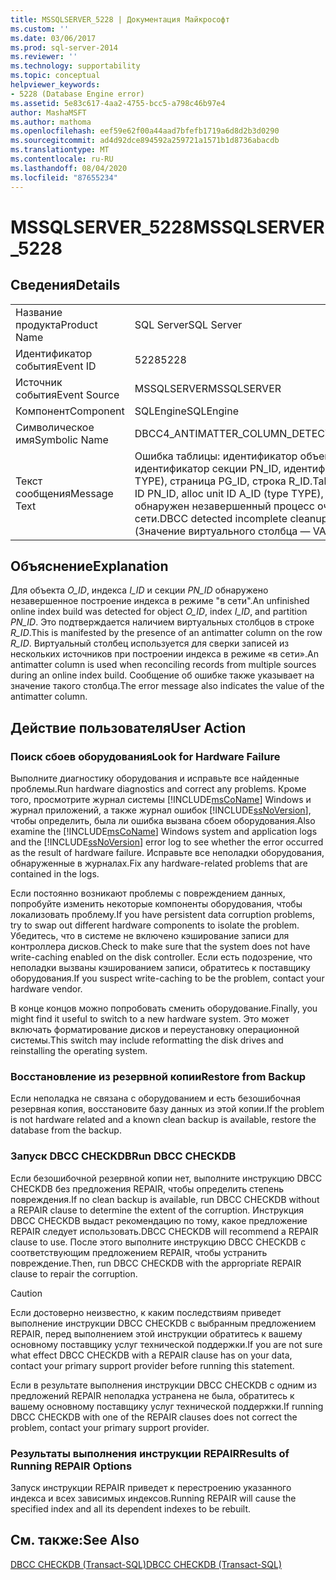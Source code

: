 ```yaml
---
title: MSSQLSERVER_5228 | Документация Майкрософт
ms.custom: ''
ms.date: 03/06/2017
ms.prod: sql-server-2014
ms.reviewer: ''
ms.technology: supportability
ms.topic: conceptual
helpviewer_keywords:
- 5228 (Database Engine error)
ms.assetid: 5e83c617-4aa2-4755-bcc5-a798c46b97e4
author: MashaMSFT
ms.author: mathoma
ms.openlocfilehash: eef59e62f00a44aad7bfefb1719a6d8d2b3d0290
ms.sourcegitcommit: ad4d92dce894592a259721a1571b1d8736abacdb
ms.translationtype: MT
ms.contentlocale: ru-RU
ms.lasthandoff: 08/04/2020
ms.locfileid: "87655234"
---
```

# <a name="mssqlserver_5228"></a><span data-ttu-id="d8a19-102">MSSQLSERVER_5228</span><span class="sxs-lookup"><span data-stu-id="d8a19-102">MSSQLSERVER_5228</span></span>
    
## <a name="details"></a><span data-ttu-id="d8a19-103">Сведения</span><span class="sxs-lookup"><span data-stu-id="d8a19-103">Details</span></span>  
  
|||  
|-|-|  
|<span data-ttu-id="d8a19-104">Название продукта</span><span class="sxs-lookup"><span data-stu-id="d8a19-104">Product Name</span></span>|<span data-ttu-id="d8a19-105">SQL Server</span><span class="sxs-lookup"><span data-stu-id="d8a19-105">SQL Server</span></span>|  
|<span data-ttu-id="d8a19-106">Идентификатор события</span><span class="sxs-lookup"><span data-stu-id="d8a19-106">Event ID</span></span>|<span data-ttu-id="d8a19-107">5228</span><span class="sxs-lookup"><span data-stu-id="d8a19-107">5228</span></span>|  
|<span data-ttu-id="d8a19-108">Источник события</span><span class="sxs-lookup"><span data-stu-id="d8a19-108">Event Source</span></span>|<span data-ttu-id="d8a19-109">MSSQLSERVER</span><span class="sxs-lookup"><span data-stu-id="d8a19-109">MSSQLSERVER</span></span>|  
|<span data-ttu-id="d8a19-110">Компонент</span><span class="sxs-lookup"><span data-stu-id="d8a19-110">Component</span></span>|<span data-ttu-id="d8a19-111">SQLEngine</span><span class="sxs-lookup"><span data-stu-id="d8a19-111">SQLEngine</span></span>|  
|<span data-ttu-id="d8a19-112">Символическое имя</span><span class="sxs-lookup"><span data-stu-id="d8a19-112">Symbolic Name</span></span>|<span data-ttu-id="d8a19-113">DBCC4_ANTIMATTER_COLUMN_DETECTED</span><span class="sxs-lookup"><span data-stu-id="d8a19-113">DBCC4_ANTIMATTER_COLUMN_DETECTED</span></span>|  
|<span data-ttu-id="d8a19-114">Текст сообщения</span><span class="sxs-lookup"><span data-stu-id="d8a19-114">Message Text</span></span>|<span data-ttu-id="d8a19-115">Ошибка таблицы: идентификатор объекта O_ID, идентификатор индекса I_ID, идентификатор секции PN_ID, идентификатор единицы распределения A_ID (тип TYPE), страница PG_ID, строка R_ID.</span><span class="sxs-lookup"><span data-stu-id="d8a19-115">Table error: Object ID O_ID, index ID I_ID, partition ID PN_ID, alloc unit ID A_ID (type TYPE), page PG_ID, row R_ID.</span></span> <span data-ttu-id="d8a19-116">При проверке DBCC обнаружен незавершенный процесс очистки после операции построения индекса в сети.</span><span class="sxs-lookup"><span data-stu-id="d8a19-116">DBCC detected incomplete cleanup from an online index build operation.</span></span> <span data-ttu-id="d8a19-117">(Значение виртуального столбца — VALUE.)</span><span class="sxs-lookup"><span data-stu-id="d8a19-117">(Antimatter column value is VALUE.)</span></span>|  
  
## <a name="explanation"></a><span data-ttu-id="d8a19-118">Объяснение</span><span class="sxs-lookup"><span data-stu-id="d8a19-118">Explanation</span></span>  
 <span data-ttu-id="d8a19-119">Для объекта *O_ID*, индекса *I_ID* и секции *PN_ID* обнаружено незавершенное построение индекса в режиме "в сети".</span><span class="sxs-lookup"><span data-stu-id="d8a19-119">An unfinished online index build was detected for object *O_ID*, index *I_ID*, and partition *PN_ID*.</span></span> <span data-ttu-id="d8a19-120">Это подтверждается наличием виртуальных столбцов в строке *R_ID*.</span><span class="sxs-lookup"><span data-stu-id="d8a19-120">This is manifested by the presence of an antimatter column on the row *R_ID*.</span></span> <span data-ttu-id="d8a19-121">Виртуальный столбец используется для сверки записей из нескольких источников при построении индекса в режиме «в сети».</span><span class="sxs-lookup"><span data-stu-id="d8a19-121">An antimatter column is used when reconciling records from multiple sources during an online index build.</span></span> <span data-ttu-id="d8a19-122">Сообщение об ошибке также указывает на значение такого столбца.</span><span class="sxs-lookup"><span data-stu-id="d8a19-122">The error message also indicates the value of the antimatter column.</span></span>  
  
## <a name="user-action"></a><span data-ttu-id="d8a19-123">Действие пользователя</span><span class="sxs-lookup"><span data-stu-id="d8a19-123">User Action</span></span>  
  
### <a name="look-for-hardware-failure"></a><span data-ttu-id="d8a19-124">Поиск сбоев оборудования</span><span class="sxs-lookup"><span data-stu-id="d8a19-124">Look for Hardware Failure</span></span>  
 <span data-ttu-id="d8a19-125">Выполните диагностику оборудования и исправьте все найденные проблемы.</span><span class="sxs-lookup"><span data-stu-id="d8a19-125">Run hardware diagnostics and correct any problems.</span></span> <span data-ttu-id="d8a19-126">Кроме того, просмотрите журнал системы [!INCLUDE[msCoName](../../includes/msconame-md.md)] Windows и журнал приложений, а также журнал ошибок [!INCLUDE[ssNoVersion](../../includes/ssnoversion-md.md)], чтобы определить, была ли ошибка вызвана сбоем оборудования.</span><span class="sxs-lookup"><span data-stu-id="d8a19-126">Also examine the [!INCLUDE[msCoName](../../includes/msconame-md.md)] Windows system and application logs and the [!INCLUDE[ssNoVersion](../../includes/ssnoversion-md.md)] error log to see whether the error occurred as the result of hardware failure.</span></span> <span data-ttu-id="d8a19-127">Исправьте все неполадки оборудования, обнаруженные в журналах.</span><span class="sxs-lookup"><span data-stu-id="d8a19-127">Fix any hardware-related problems that are contained in the logs.</span></span>  
  
 <span data-ttu-id="d8a19-128">Если постоянно возникают проблемы с повреждением данных, попробуйте изменить некоторые компоненты оборудования, чтобы локализовать проблему.</span><span class="sxs-lookup"><span data-stu-id="d8a19-128">If you have persistent data corruption problems, try to swap out different hardware components to isolate the problem.</span></span> <span data-ttu-id="d8a19-129">Убедитесь, что в системе не включено кэширование записи для контроллера дисков.</span><span class="sxs-lookup"><span data-stu-id="d8a19-129">Check to make sure that the system does not have write-caching enabled on the disk controller.</span></span> <span data-ttu-id="d8a19-130">Если есть подозрение, что неполадки вызваны кэшированием записи, обратитесь к поставщику оборудования.</span><span class="sxs-lookup"><span data-stu-id="d8a19-130">If you suspect write-caching to be the problem, contact your hardware vendor.</span></span>  
  
 <span data-ttu-id="d8a19-131">В конце концов можно попробовать сменить оборудование.</span><span class="sxs-lookup"><span data-stu-id="d8a19-131">Finally, you might find it useful to switch to a new hardware system.</span></span> <span data-ttu-id="d8a19-132">Это может включать форматирование дисков и переустановку операционной системы.</span><span class="sxs-lookup"><span data-stu-id="d8a19-132">This switch may include reformatting the disk drives and reinstalling the operating system.</span></span>  
  
### <a name="restore-from-backup"></a><span data-ttu-id="d8a19-133">Восстановление из резервной копии</span><span class="sxs-lookup"><span data-stu-id="d8a19-133">Restore from Backup</span></span>  
 <span data-ttu-id="d8a19-134">Если неполадка не связана с оборудованием и есть безошибочная резервная копия, восстановите базу данных из этой копии.</span><span class="sxs-lookup"><span data-stu-id="d8a19-134">If the problem is not hardware related and a known clean backup is available, restore the database from the backup.</span></span>  
  
### <a name="run-dbcc-checkdb"></a><span data-ttu-id="d8a19-135">Запуск DBCC CHECKDB</span><span class="sxs-lookup"><span data-stu-id="d8a19-135">Run DBCC CHECKDB</span></span>  
 <span data-ttu-id="d8a19-136">Если безошибочной резервной копии нет, выполните инструкцию DBCC CHECKDB без предложения REPAIR, чтобы определить степень повреждения.</span><span class="sxs-lookup"><span data-stu-id="d8a19-136">If no clean backup is available, run DBCC CHECKDB without a REPAIR clause to determine the extent of the corruption.</span></span> <span data-ttu-id="d8a19-137">Инструкция DBCC CHECKDB выдаст рекомендацию по тому, какое предложение REPAIR следует использовать.</span><span class="sxs-lookup"><span data-stu-id="d8a19-137">DBCC CHECKDB will recommend a REPAIR clause to use.</span></span> <span data-ttu-id="d8a19-138">После этого выполните инструкцию DBCC CHECKDB с соответствующим предложением REPAIR, чтобы устранить повреждение.</span><span class="sxs-lookup"><span data-stu-id="d8a19-138">Then, run DBCC CHECKDB with the appropriate REPAIR clause to repair the corruption.</span></span>  
  
> [!CAUTION]  
>  <span data-ttu-id="d8a19-139">Если достоверно неизвестно, к каким последствиям приведет выполнение инструкции DBCC CHECKDB с выбранным предложением REPAIR, перед выполнением этой инструкции обратитесь к вашему основному поставщику услуг технической поддержки.</span><span class="sxs-lookup"><span data-stu-id="d8a19-139">If you are not sure what effect DBCC CHECKDB with a REPAIR clause has on your data, contact your primary support provider before running this statement.</span></span>  
  
 <span data-ttu-id="d8a19-140">Если в результате выполнения инструкции DBCC CHECKDB с одним из предложений REPAIR неполадка устранена не была, обратитесь к вашему основному поставщику услуг технической поддержки.</span><span class="sxs-lookup"><span data-stu-id="d8a19-140">If running DBCC CHECKDB with one of the REPAIR clauses does not correct the problem, contact your primary support provider.</span></span>  
  
### <a name="results-of-running-repair-options"></a><span data-ttu-id="d8a19-141">Результаты выполнения инструкции REPAIR</span><span class="sxs-lookup"><span data-stu-id="d8a19-141">Results of Running REPAIR Options</span></span>  
 <span data-ttu-id="d8a19-142">Запуск инструкции REPAIR приведет к перестроению указанного индекса и всех зависимых индексов.</span><span class="sxs-lookup"><span data-stu-id="d8a19-142">Running REPAIR will cause the specified index and all its dependent indexes to be rebuilt.</span></span>  
  
## <a name="see-also"></a><span data-ttu-id="d8a19-143">См. также:</span><span class="sxs-lookup"><span data-stu-id="d8a19-143">See Also</span></span>  
 [<span data-ttu-id="d8a19-144">DBCC CHECKDB (Transact-SQL)</span><span class="sxs-lookup"><span data-stu-id="d8a19-144">DBCC CHECKDB &#40;Transact-SQL&#41;</span></span>](/sql/t-sql/database-console-commands/dbcc-checkdb-transact-sql)  
  
  

